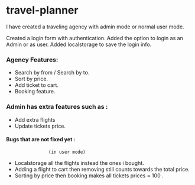 # travel-planner

I have created a traveling agency with admin mode or normal user mode.

Created a login form with authentication.
Added the option to login as an Admin or as user.
Added localstorage to save the login info.

### Agency Features:

- Search by from / Search by to.
- Sort by price.
- Add ticket to cart.
- Booking feature.

### Admin has extra features such as :

- Add extra flights
- Update tickets price.

#### Bugs that are not fixed yet :

                    (in user mode)

- Localstorage all the flights instead the ones i bought.
- Adding a flight to cart then removing still counts towards the total price.
- Sorting by price then booking makes all tickets prices = 100 .
